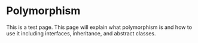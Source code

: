 # Polymorphism
This is a test page. This page will explain what polymorphism is and how to use it including interfaces, inheritance, and abstract classes.
